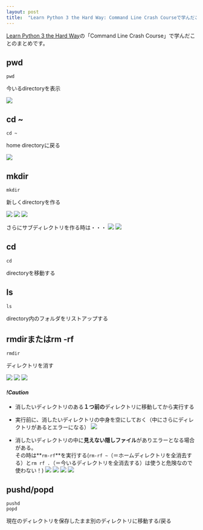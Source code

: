```yaml
---
layout: post
title:  "Learn Python 3 the Hard Way: Command Line Crash Courseで学んだこと"
---
```


[Learn Python 3 the Hard Way](https://learnpythonthehardway.org/)の「Command Line Crash Course」で学んだことのまとめです。

## pwd

```
pwd
```
今いるdirectoryを表示

![](https://cl.ly/2W3R1O1s1U2t/Screen%20Recording%202017-09-27%20at%2003.33%20PM.gif)

## cd ~
```
cd ~
```
home directoryに戻る

![](https://cl.ly/2f2K0F0n3o0E/Image%202017-09-29%20at%2011.23.44%20AM.png)

## mkdir
```
mkdir
```
新しくdirectoryを作る

![](https://cl.ly/151b3i0v3u18/Image%202017-09-29%20at%2012.09.57%20PM.png)
![](https://cl.ly/2e1C3e430G3Y/Image%202017-09-29%20at%2012.13.12%20PM.png)
![](https://cl.ly/2H0P2I3i0p2E/Image%202017-09-29%20at%2012.10.32%20PM.png)

さらにサブディレクトリを作る時は・・・
![](https://cl.ly/1j2M1U1Q3I0m/Image%202017-09-29%20at%2012.20.00%20PM.png)
![](https://cl.ly/3E473S3L3Y3k/Image%202017-09-29%20at%2012.26.02%20PM.png)


## cd
```
cd
```
directoryを移動する

## ls
```
ls
```
directory内のフォルダをリストアップする

## rmdirまたはrm -rf
```
rmdir
```
ディレクトリを消す

![](https://cl.ly/381W0D0V2m1N/[a9c8c07fde1b3d390bb6883c123791ae]_Image%202017-09-29%20at%2011.27.42%20AM.png)
![](https://cl.ly/0f2E0K401M3h/Image%202017-09-29%20at%2011.32.50%20AM.png)
![](https://cl.ly/313r0d1Q1C1G/Image%202017-09-29%20at%2011.38.16%20AM.png)


#### *!Caution*
* 消したいディレクトリのある**１つ前の**ディレクトリに移動してから実行する

* 実行前に、消したいディレクトリの中身を空にしておく（中にさらにディレクトリがあるとエラーになる）
![](https://cl.ly/042l3T1i3y0n/Image%202017-09-29%20at%2011.30.20%20AM.png)

* 消したいディレクトリの中に**見えない隠しファイル**がありエラーとなる場合がある。<br>その時は**`rm-rf`**を実行する(`rm-rf ~`（＝ホームディレクトリを全消去する）と`rm rf .`（＝今いるディレクトリを全消去する）は使うと危険なので使わない！)
![](https://cl.ly/1k2r2s2O0E0a/Image%202017-09-29%20at%2011.56.21%20AM.png)
![](https://cl.ly/1V35262K1h0c/Image%202017-09-29%20at%2011.53.28%20AM.png)
![](https://cl.ly/0q2i1V2w3D0K/Image%202017-09-29%20at%2012.03.51%20PM.png)
![](https://cl.ly/3D3V0g3z2P0L/Image%202017-09-29%20at%2012.04.31%20PM.png)



## pushd/popd
```
pushd
popd
```
現在のディレクトリを保存したまま別のディレクトリに移動する/戻る


